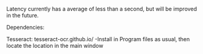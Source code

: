 Latency currently has a average of less than a second, but will be improved in the future.

Dependencies:

Tesseract: tesseract-ocr.github.io/
  -Install in Program files as usual, then locate the location in the main window
